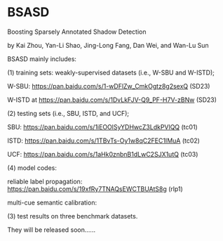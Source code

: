 # BSASD
Boosting Sparsely Annotated Shadow Detection

by Kai Zhou, Yan-Li Shao, Jing-Long Fang, Dan Wei, and Wan-Lu Sun

BSASD mainly includes:

(1)  training sets: weakly-supervised datasets (i.e., W-SBU and W-ISTD); 

W-SBU: https://pan.baidu.com/s/1-wDFlZw_CmkOgtz8g2sexQ (SD23)

W-ISTD at https://pan.baidu.com/s/1DvLkFJV-Q9_PF-H7V-zBNw (SD23) 

(2) testing sets (i.e., SBU, ISTD, and UCF);

SBU: https://pan.baidu.com/s/1iEOOlSyYDHwcZ3LdkPVlQQ (tc01)

ISTD: https://pan.baidu.com/s/1TBvTs-Oy1w8qC2FEC1IMuA (tc02)

UCF: https://pan.baidu.com/s/1aHk0znbnB1dLwC2SJX1utQ (tc03)

(4) model codes: 

reliable label propagation: https://pan.baidu.com/s/19xfRy7TNAQsEWCTBUAtS8g (rlp1)

multi-cue semantic calibration:

(3) test results on three benchmark datasets.

They will be released soon......
